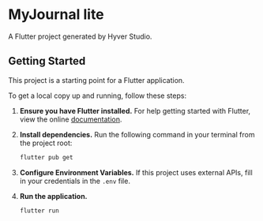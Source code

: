 # MyJournal lite

A Flutter project generated by Hyver Studio.

## Getting Started

This project is a starting point for a Flutter application.

To get a local copy up and running, follow these steps:

1.  **Ensure you have Flutter installed.**
    For help getting started with Flutter, view the online [documentation](https://flutter.dev/docs).

2.  **Install dependencies.**
    Run the following command in your terminal from the project root:
    ```sh
    flutter pub get
    ```

3.  **Configure Environment Variables.**
    If this project uses external APIs, fill in your credentials in the `.env` file.

4.  **Run the application.**
    ```sh
    flutter run
    ```
